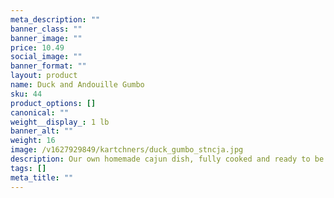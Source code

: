 ```yaml
---
meta_description: ""
banner_class: ""
banner_image: ""
price: 10.49
social_image: ""
banner_format: ""
layout: product
name: Duck and Andouille Gumbo
sku: 44
product_options: []
canonical: ""
weight__display_: 1 lb
banner_alt: ""
weight: 16
image: /v1627929849/kartchners/duck_gumbo_stncja.jpg
description: Our own homemade cajun dish, fully cooked and ready to be boiled and served.
tags: []
meta_title: ""
---
```


